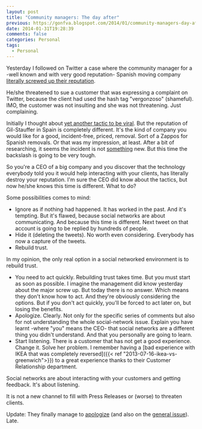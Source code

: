 ```yaml
---
layout: post
title: "Community managers: The day after"
previous: https://gonfva.blogspot.com/2014/01/community-managers-day-after.html
date: 2014-01-31T19:28:39
comments: false
categories: Personal
tags:
  - Personal
---
```


Yesterday I followed on Twitter a case where the community manager for a -well known and with very good reputation- Spanish moving company [literally screwed up their reputation](https://twitter.com/outononet/status/428975133315694592).


He/she threatened to sue a customer that was expressing a complaint on Twitter, because the client had used the hash tag "vergonzoso" (shameful). IMO, the customer was not insulting and she was not threatening. Just complaining.


Initially I thought about [yet another tactic to be viral](http://www.abc.es/tecnologia/redes/20131013/abci-media-markt-desfile-201310131846.html). But the reputation of Gil-Stauffer in Spain is completely different. It's the kind of company you would like for a good, incident-free, priced, removal. Sort of a Zappos for Spanish removals. Or that was my impression, at least. After a bit of researching, it seems the incident is not [something](https://twitter.com/Politea2012/status/429048697289060352/photo/1) new. But this time the backslash is going to be very tough.


So you're a CEO of a big company and you discover that the technology everybody told you it would help interacting with your clients, has literally destroy your reputation. I'm sure the CEO did know about the tactics, but now he/she knows this time is different. What to do?


Some possibilities comes to mind:




+ Ignore as if nothing had happened. It has worked in the past. And it's tempting. But it's flawed, because social networks are about communicating. And because this time is different. Next tweet on that account is going to be replied by hundreds of people.
+ Hide it (deleting the tweets). No worth even considering. Everybody has now a capture of the tweets.
+ Rebuild trust.

In my opinion, the only real option in a social networked environment is to rebuild trust.

+ You need to act quickly. Rebuilding trust takes time. But you must start as soon as possible. I imagine the management did know yesterday about the major screw up. But today there is no answer. Which means they don't know how to act. And they're obviously considering the options. But if you don't act quickly, you'll be forced to act later on, but losing the benefits.
+ Apologize. Clearly. Not only for the specific series of comments but also for not understanding the whole social-network issue. Explain you have learnt -where "you" means the CEO- that social networks are a different thing you didn't understand. And that you personally are going to learn.
+ Start listening. There is a customer that has not get a good experience. Change it. Solve her problem. I remember having a [bad experience with IKEA that was completely reversed]({{< ref "2013-07-16-ikea-vs-greenwich">}}) to a great experience thanks to their Customer Relationship department.

Social networks are about interacting with your customers and getting feedback. It's about listening.


It is not a new channel to fill with Press Releases or (worse) to threaten clients.


Update: They finally manage to [apologize](https://twitter.com/Gil_Stauffer/status/429721421552439296) (and also on the [general issue](https://twitter.com/Gil_Stauffer/status/429722121724366848)). Late.
